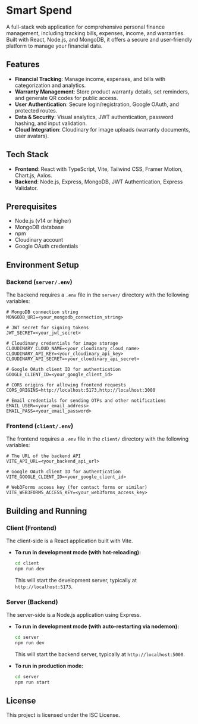 # Smart Spend

A full-stack web application for comprehensive personal finance management, including tracking bills, expenses, income, and warranties. Built with React, Node.js, and MongoDB, it offers a secure and user-friendly platform to manage your financial data.

## Features

-   **Financial Tracking**: Manage income, expenses, and bills with categorization and analytics.
-   **Warranty Management**: Store product warranty details, set reminders, and generate QR codes for public access.
-   **User Authentication**: Secure login/registration, Google OAuth, and protected routes.
-   **Data & Security**: Visual analytics, JWT authentication, password hashing, and input validation.
-   **Cloud Integration**: Cloudinary for image uploads (warranty documents, user avatars).

## Tech Stack

-   **Frontend**: React with TypeScript, Vite, Tailwind CSS, Framer Motion, Chart.js, Axios.
-   **Backend**: Node.js, Express, MongoDB, JWT Authentication, Express Validator.

## Prerequisites

-   Node.js (v14 or higher)
-   MongoDB database
-   npm
-   Cloudinary account
-   Google OAuth credentials

## Environment Setup

### Backend (`server/.env`)

The backend requires a `.env` file in the `server/` directory with the following variables:

```
# MongoDB connection string
MONGODB_URI=<your_mongodb_connection_string>

# JWT secret for signing tokens
JWT_SECRET=<your_jwt_secret>

# Cloudinary credentials for image storage
CLOUDINARY_CLOUD_NAME=<your_cloudinary_cloud_name>
CLOUDINARY_API_KEY=<your_cloudinary_api_key>
CLOUDINARY_API_SECRET=<your_cloudinary_api_secret>

# Google OAuth client ID for authentication
GOOGLE_CLIENT_ID=<your_google_client_id>

# CORS origins for allowing frontend requests
CORS_ORIGINS=http://localhost:5173,http://localhost:3000

# Email credentials for sending OTPs and other notifications
EMAIL_USER=<your_email_address>
EMAIL_PASS=<your_email_password>
```

### Frontend (`client/.env`)

The frontend requires a `.env` file in the `client/` directory with the following variables:

```
# The URL of the backend API
VITE_API_URL=<your_backend_api_url>

# Google OAuth client ID for authentication
VITE_GOOGLE_CLIENT_ID=<your_google_client_id>

# Web3Forms access key (for contact forms or similar)
VITE_WEB3FORMS_ACCESS_KEY=<your_web3forms_access_key>
```

## Building and Running

### Client (Frontend)

The client-side is a React application built with Vite.

-   **To run in development mode (with hot-reloading):**
    ```bash
    cd client
    npm run dev
    ```
    This will start the development server, typically at `http://localhost:5173`.

### Server (Backend)

The server-side is a Node.js application using Express.

- **To run in development mode (with auto-restarting via nodemon):**
  ```bash
  cd server
  npm run dev
  ```
  This will start the backend server, typically at `http://localhost:5000`.

- **To run in production mode:**
  ```bash
  cd server
  npm run start
  ```

## License

This project is licensed under the ISC License.
